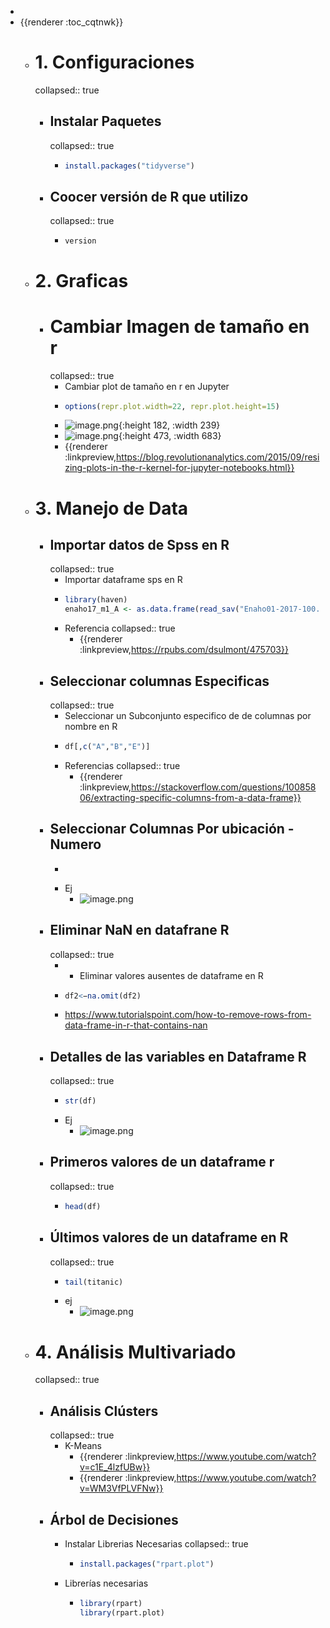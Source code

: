 -
- {{renderer :toc_cqtnwk}}
	- # 1. Configuraciones
	  collapsed:: true
		- ## Instalar Paquetes
		  collapsed:: true
			- ```r
			  install.packages("tidyverse")
			  ```
		- ## Coocer versión de R que utilizo
		  collapsed:: true
			- ```terminal
			  version
			  ```
	- # 2. Graficas
		- # Cambiar Imagen de tamaño en r  
		  collapsed:: true
			- Cambiar plot de tamaño en r en Jupyter
			- ```R
			  options(repr.plot.width=22, repr.plot.height=15)
			  ```
			- ![image.png](../assets/image_1639531345532_0.png){:height 182, :width 239}
			- ![image.png](../assets/image_1639531351044_0.png){:height 473, :width 683}
			- {{renderer :linkpreview,https://blog.revolutionanalytics.com/2015/09/resizing-plots-in-the-r-kernel-for-jupyter-notebooks.html}}
	- # 3. Manejo de Data
		- ## Importar datos de Spss en R
		  collapsed:: true
			- Importar dataframe sps en R
			- ```r
			  library(haven)
			  enaho17_m1_A <- as.data.frame(read_sav("Enaho01-2017-100.sav"))
			  ```
			- Referencia
			  collapsed:: true
				- {{renderer :linkpreview,https://rpubs.com/dsulmont/475703}}
		- ## Seleccionar  columnas Especificas
		  collapsed:: true
			- Seleccionar un Subconjunto especifico de  de columnas por nombre en R
			- ```r
			  df[,c("A","B","E")] 
			  ```
			- Referencias
			  collapsed:: true
				- {{renderer :linkpreview,https://stackoverflow.com/questions/10085806/extracting-specific-columns-from-a-data-frame}}
		- ## Seleccionar Columnas Por ubicación -Numero
			- ```r
			  ```
			- Ej
				- ![image.png](../assets/image_1640168678302_0.png)
		- ## Eliminar NaN en datafrane  R
		  collapsed:: true
			- - Eliminar valores ausentes de dataframe en R
			- ```r
			  df2<−na.omit(df2)
			  ```
			- https://www.tutorialspoint.com/how-to-remove-rows-from-data-frame-in-r-that-contains-nan
		- ## Detalles de las variables en Dataframe R
		  collapsed:: true
			- ```r
			  str(df)
			  ```
			- Ej
				- ![image.png](../assets/image_1640161903722_0.png)
		- ## Primeros valores de un dataframe r
		  collapsed:: true
			- ```r
			  head(df)
			  ```
		- ## Últimos valores de un dataframe en R
		  collapsed:: true
			- ```r
			  tail(titanic)
			  ```
			- ej
				- ![image.png](../assets/image_1640162076013_0.png)
	- # 4. Análisis Multivariado
	  collapsed:: true
		- ## Análisis Clústers
		  collapsed:: true
			- K-Means
				- {{renderer :linkpreview,https://www.youtube.com/watch?v=c1E_4lzfUBw}}
				- {{renderer :linkpreview,https://www.youtube.com/watch?v=WM3VfPLVFNw}}
		- ## Árbol de Decisiones
			- Instalar Librerias Necesarias
			  collapsed:: true
				- ```r
				  install.packages("rpart.plot")  
				  ```
			- Librerías necesarias
				- ```r
				  library(rpart)
				  library(rpart.plot)
				  ```